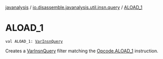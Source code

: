 [javanalysis](../index.md) / [io.disassemble.javanalysis.util.insn.query](index.md) / [ALOAD_1](./-a-l-o-a-d_1.md)

# ALOAD_1

`val ALOAD_1: `[`VarInsnQuery`](-var-insn-query/index.md)

Creates a [VarInsnQuery](-var-insn-query/index.md) filter matching the [Opcode.ALOAD_1](#) instruction.

